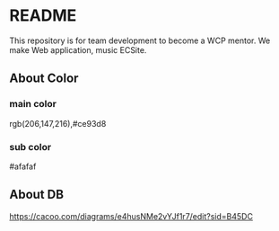 # README

This repository is for team development to become a WCP mentor.
We make Web application, music ECSite.

## About Color
### main color
rgb(206,147,216),#ce93d8
### sub color
#afafaf

## About DB
https://cacoo.com/diagrams/e4husNMe2vYJf1r7/edit?sid=B45DC

